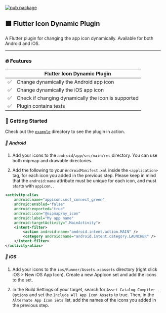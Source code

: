 [![pub package](https://img.shields.io/pub/v/flutter_icon_dynamic.svg)](https://pub.dev/packages/flutter_icon_dynamic)

## 🟧 Flutter Icon Dynamic Plugin

A Flutter plugin for changing the app icon dynamically. Available for both Android and iOS.

---

### 🔥 Features

|     | Flutter Icon Dynamic Plugin                         |
| --- | --------------------------------------------------- |
| ✅  | Change dynamically the Android app icon             |
| ✅  | Change dynamically the iOS app icon                 |
| ✅  | Check if changing dynamically the icon is supported |
| ✅  | Plugin contains tests                               |

### 🔨 Getting Started

Check out the [`example`](https://github.com/sncf-connect-tech/flutter_icon_dynamic/tree/main/example) directory to see the plugin in action.

##### 🤖 Android

1. Add your icons to the `android/app/src/main/res` directory. You can use both mipmap and drawable directories.

2. Add the following to your `AndroidManifest.xml` inside the `<application>` tag, for each icon you added in the previous step. Please keep in mind that the `android:name` attribute must be unique for each icon, and must starts with `appicon.`.

```xml
<activity-alias
    android:name="appicon.sncf_connect_green"
    android:enabled="false"
    android:exported="true"
    android:icon="@mipmap/my_icon"
    android:label="My app name"
    android:targetActivity=".MainActivity">
    <intent-filter>
        <action android:name="android.intent.action.MAIN" />
        <category android:name="android.intent.category.LAUNCHER" />
    </intent-filter>
</activity-alias>
```

##### 🍎 iOS

1. Add your icons to the `ios/Runner/Assets.xcassets` directory (right click iOS > New iOS App Icon). Create a new AppIcon set and add the icons to the set.

2. In the Build Settings of your target, search for `Asset Catalog Compiler - Options` and set the `Include All App Icon Assets` to true. Then, in the `Alternate App Icon Sets` list, add the names of the icons you added in the previous step.
